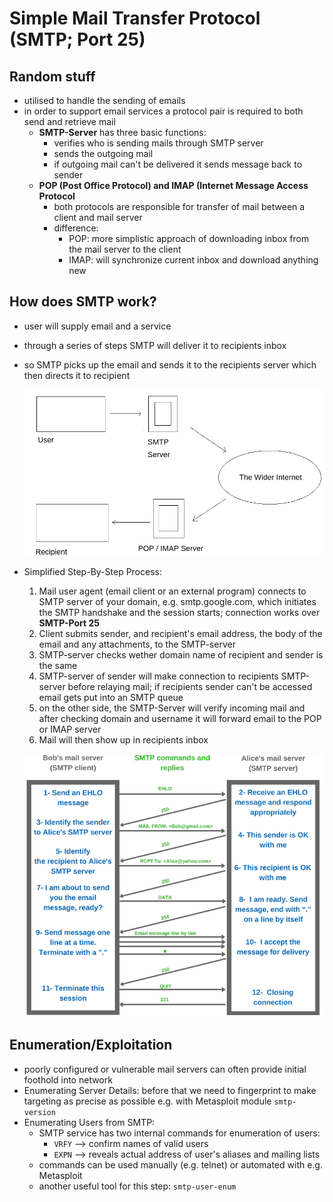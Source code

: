 # Simple Mail Transfer Protocol (SMTP; Port 25)

## Random stuff

- utilised to handle the sending of emails
- in order to support email services a protocol pair is required to both send and retrieve mail
  - **SMTP-Server** has three basic functions:
    - verifies who is sending mails through SMTP server
    - sends the outgoing mail
    - if outgoing mail can't be delivered it sends message back to sender
  - **POP (Post Office Protocol) and IMAP (Internet Message Access Protocol**
    - both protocols are responsible for transfer of mail between a client and mail server
    - difference:
      - POP: more simplistic approach of downloading inbox from the mail server to the client
      - IMAP: will synchronize current inbox and download anything new

## How does SMTP work?

- user will supply email and a service
- through a series of steps SMTP will deliver it to recipients inbox
- so SMTP picks up the email and sends it to the recipients server which then directs it to recipient

  ![way OfAnEmail](img/2023-06-07-17-48-47.png)

- Simplified Step-By-Step Process:

  1. Mail user agent (email client or an external program) connects to SMTP server of your domain, e.g. smtp.google.com, which initiates the SMTP handshake and the session starts; connection works over **SMTP-Port 25**
  2. Client submits sender, and recipient's email address, the body of the email and any attachments, to the SMTP-server
  3. SMTP-server checks wether domain name of recipient and sender is the same
  4. SMTP-server of sender will make connection to recipients SMTP-server before relaying mail; if recipients sender can't be accessed email gets put into an SMTP queue
  5. on the other side, the SMTP-Server will verify incoming mail and after checking domain and username it will forward email to the POP or IMAP server
  6. Mail will then show up in recipients inbox

  ![StepByStpProcess](img/2023-06-07-19-42-37.png)

## Enumeration/Exploitation

- poorly configured or vulnerable mail servers can often provide initial foothold into network
- Enumerating Server Details: before that we need to fingerprint to make targeting as precise as possible e.g. with Metasploit module `smtp-version`
- Enumerating Users from SMTP:
  - SMTP service has two internal commands for enumeration of users:
    - `VRFY` --> confirm names of valid users
    - `EXPN` --> reveals actual address of user's aliases and mailing lists
  - commands can be used manually (e.g. telnet) or automated with e.g. Metasploit
  - another useful tool for this step: `smtp-user-enum`
